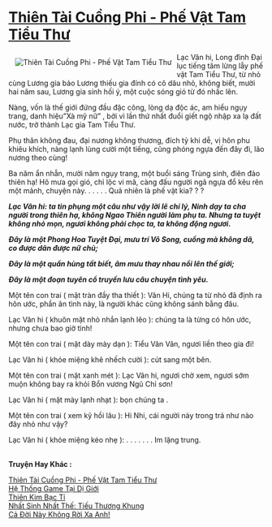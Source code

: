 <a href="https://utruyen.com/truyen/thien-tai-cuong-phi-phe-vat-tam-tieu-thu/17459/" title="Thiên Tài Cuồng Phi - Phế Vật Tam Tiểu Thư"><h1>Thiên Tài Cuồng Phi - Phế Vật Tam Tiểu Thư</h1></a><div style="display:table"><img align="right" style="float: left; padding: 10px;" src="https://utruyen.com/images/story/200x260/thien-tai-cuong-phi-phe-vat-tam-tieu-thu.jpg" alt="Thiên Tài Cuồng Phi - Phế Vật Tam Tiểu Thư">Lạc Vân hi, Long đình Đại lục tiếng tăm lừng lẫy phế vật Tam Tiểu Thư, từ nhỏ cùng Lương gia bảo Lương thiếu gia đính có cô dâu nhỏ, không biết, mười hai năm sau, Lương gia sinh hối ý, một cuộc sóng gió từ đó nhấc lên.<p></p>Nàng, vốn là thế giới đứng đầu đặc công, lòng dạ độc ác, am hiểu ngụy trang, danh hiệu”Xà mỹ nữ” , bởi vì lần thứ nhất đuổi giết ngộ nhập xa lạ đất nước, trở thành Lạc gia Tam Tiểu Thư.<p></p>Phụ thân không đau, đại nương không thương, đích tỷ khi dễ, vị hôn phu khiêu khích, nàng lạnh lùng cười một tiếng, cũng phóng ngựa đến đây đi, lão nương theo cùng!<p></p>Ba năm ẩn nhẫn, mười năm ngụy trang, một buổi sáng Trùng sinh, điên đảo thiên hạ! Hô mưa gọi gió, chỉ lộc vi mã, càng đấu người ngã ngựa đổ kêu rên một mảnh, chuyện này. . . . . . Quả nhiên là phế vật kia? ? ?<p></p>***<p></p>Lạc Vân hi: ta tin phụng một câu như vậy lời lẽ chí lý, Ninh dạy ta cha người trong thiên hạ, không Ngao Thiên người làm phụ ta. Nhưng ta tuyệt không nhỏ mọn, ngươi không phải chọc ta, ta không động ngươi.<p></p>Đây là một Phong Hoa Tuyệt Đại, mưu trí Vô Song, cuồng mà không dã, co được dãn được nữ chủ;<p></p>Đây là một quần hùng tất biết, âm mưu thay nhau nổi lên thế giới;<p></p>Đây là một đoạn tuyên cổ truyền lưu câu chuyện tình yêu.<p></p>***<p></p>Một tên con trai ( mặt tràn đầy tha thiết ): Vân Hi, chúng ta từ nhỏ đã định ra hôn ước, phần ân tình này, là người khác cũng không sánh bằng đâu.<p></p>Lạc Vân hi ( khuôn mặt nhỏ nhắn lạnh lẽo ): chúng ta là từng có hôn ước, nhưng chưa bao giờ tình!<p></p>Một tên con trai ( mặt dày mày dạn ): Tiểu Vân Vân, ngươi liền theo gia đi!<p></p>Lạc Vân hi ( khóe miệng khẽ nhếch cười ): cút sang một bên.<p></p>Một tên con trai ( mặt xanh mét ): Lạc Vân hi, ngươi chờ xem, ngươi sớm muộn không bay ra khỏi Bổn vương Ngũ Chỉ sơn!<p></p>Lạc Vân hi ( mặt mày lạnh nhạt ): bọn chúng ta .<p></p>Một tên con trai ( xem kỹ hồi lâu ): Hi Nhi, cái người này trong trả như nào đây nhỏ như vậy?<p></p>Lạc Vân hi ( khóe miệng kéo nhẹ ): . . . . . . . Im lặng trung.</div><p><br><b>Truyện Hay Khác :</b></p><a href="https://utruyen.com/truyen/thien-tai-cuong-phi-phe-vat-tam-tieu-thu/17459/" alt="Thiên Tài Cuồng Phi - Phế Vật Tam Tiểu Thư">Thiên Tài Cuồng Phi - Phế Vật Tam Tiểu Thư</a><br/><a href="https://utruyen.com/truyen/he-thong-game-tai-di-gioi/17260/" alt="Hệ Thống Game Tại Dị Giới">Hệ Thống Game Tại Dị Giới</a><br/><a href="https://github.com/quanluxury/ngontinh_top100/tree/master/truyenhay/21160" alt="Thiên Kim Bạc Tỉ">Thiên Kim Bạc Tỉ</a><br/><a href="https://github.com/quanluxury/ngontinh_top100/tree/master/truyenhay/19304" alt="Nhất Sinh Nhất Thế: Tiếu Thương Khung">Nhất Sinh Nhất Thế: Tiếu Thương Khung</a><br/><a href="https://maps.google.com.bn/url?q=https%3A%2F%2Futruyen.com%2Ftruyen%2Fca-doi-nay-khong-roi-xa-anh%2F19293%2F" alt="Cả Đời Này Không Rời Xa Anh!">Cả Đời Này Không Rời Xa Anh!</a><br/>